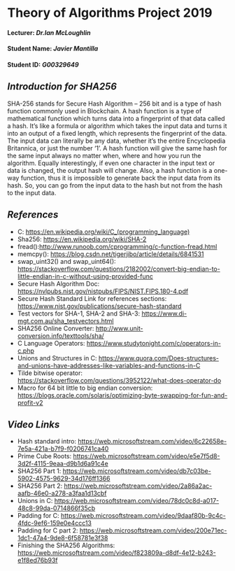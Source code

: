 # Theory of Algorithms Project 2019
#### Lecturer: *Dr.Ian McLoughlin*
#### Student Name: *Javier Mantilla*
#### Student ID: *G00329649*

## *Introduction for SHA256*
SHA-256 stands for Secure Hash Algorithm – 256 bit and is a type of hash function commonly used in Blockchain. A hash function is a type of mathematical function which turns data into a fingerprint of that data called a hash. It’s like a formula or algorithm which takes the input data and turns it into an output of a fixed length, which represents the fingerprint of the data.</br>
The input data can literally be any data, whether it’s the entire Encyclopedia Britannica, or just the number ‘1’. A hash function will give the same hash for the same input always no matter when, where and how you run the algorithm. Equally interestingly, if even one character in the input text or data is changed, the output hash will change. Also, a hash function is a one-way function, thus it is impossible to generate back the input data from its hash. So, you can go from the input data to the hash but not from the hash to the input data.</br>

## *References*
* C: https://en.wikipedia.org/wiki/C_(programming_language) <br/>
* Sha256: https://en.wikipedia.org/wiki/SHA-2 <br/>
* fread():http://www.runoob.com/cprogramming/c-function-fread.html</br>
* memcpy(): https://blog.csdn.net/tigerjibo/article/details/6841531</br>
* swap_uint32() and swap_uint64(): https://stackoverflow.com/questions/2182002/convert-big-endian-to-little-endian-in-c-without-using-provided-func</br>
* Secure Hash Algorithm Doc: https://nvlpubs.nist.gov/nistpubs/FIPS/NIST.FIPS.180-4.pdf
* Secure Hash Standard Link for references sections: https://www.nist.gov/publications/secure-hash-standard
* Test vectors for SHA-1, SHA-2 and SHA-3: https://www.di-mgt.com.au/sha_testvectors.html  
* SHA256 Online Converter: http://www.unit-conversion.info/texttools/sha/
* C Language Operators: https://www.studytonight.com/c/operators-in-c.php
* Unions and Structures in C: https://www.quora.com/Does-structures-and-unions-have-addresses-like-variables-and-functions-in-C
* Tilde bitwise operator: https://stackoverflow.com/questions/3952122/what-does-operator-do
* Macro for 64 bit little to big endian conversion:
https://blogs.oracle.com/solaris/optimizing-byte-swapping-for-fun-and-profit-v2

## *Video Links* 
* Hash standard intro: https://web.microsoftstream.com/video/6c22658e-7e5a-421a-b7f9-f0206741ca40
* Prime Cube Roots: https://web.microsoftstream.com/video/e5e7f5d8-3d2f-4115-9eaa-d9b1d6a91c4e
* SHA256 Part 1: https://web.microsoftstream.com/video/db7c03be-5902-4575-9629-34d176ff1366
* SHA256 Part 2: https://web.microsoftstream.com/video/2a86a2ac-aafb-46e0-a278-a3faa1d13cbf
* Unions in C: https://web.microsoftstream.com/video/78dc0c8d-a017-48c8-99da-0714866f35cb
* Padding for C: https://web.microsoftstream.com/video/9daaf80b-9c4c-4fdc-9ef6-159e0e4ccc13
* Padding for C part 2: https://web.microsoftstream.com/video/200e71ec-1dc1-47a4-9de8-6f58781e3f38
* Finishing the SHA256 Algorithms: https://web.microsoftstream.com/video/f823809a-d8df-4e12-b243-e1f8ed76b93f

